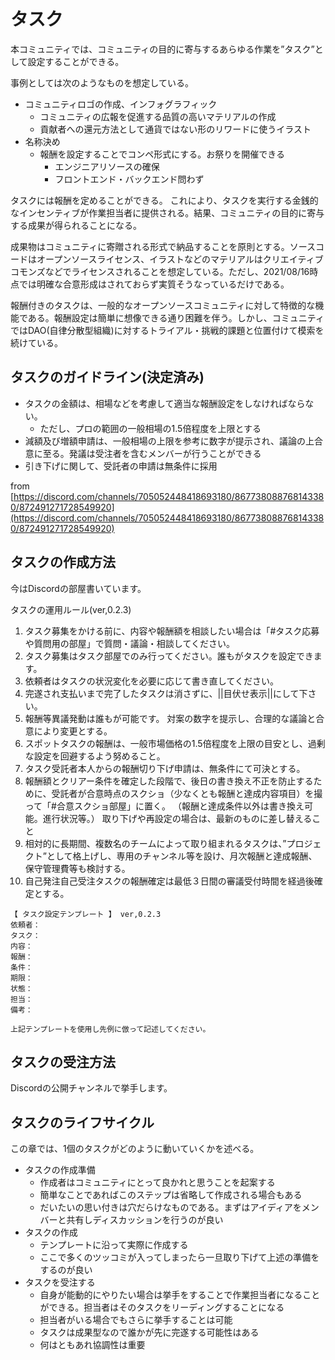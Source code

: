 # タスク

本コミュニティでは、コミュニティの目的に寄与するあらゆる作業を”タスク”として設定することができる。

事例としては次のようなものを想定している。

* コミュニティロゴの作成、インフォグラフィック
  * コミュニティの広報を促進する品質の高いマテリアルの作成
  * 貢献者への還元方法として通貨ではない形のリワードに使うイラスト
* 名称決め
  * 報酬を設定することでコンペ形式にする。お祭りを開催できる
    * エンジニアリソースの確保
    * フロントエンド・バックエンド問わず

タスクには報酬を定めることができる。 これにより、タスクを実行する金銭的なインセンティブが作業担当者に提供される。結果、コミュニティの目的に寄与する成果が得られることになる。

成果物はコミュニティに寄贈される形式で納品することを原則とする。ソースコードはオープンソースライセンス、イラストなどのマテリアルはクリエイティブコモンズなどでライセンスされることを想定している。ただし、2021/08/16時点では明確な合意形成はされておらず実質そうなっているだけである。

報酬付きのタスクは、一般的なオープンソースコミュニティに対して特徴的な機能である。報酬設定は簡単に想像できる通り困難を伴う。しかし、コミュニティではDAO\(自律分散型組織\)に対するトライアル・挑戦的課題と位置付けて模索を続けている。

## タスクのガイドライン\(決定済み\)

* タスクの金額は、相場などを考慮して適当な報酬設定をしなければならない。  
  * ただし、プロの範囲の一般相場の1.5倍程度を上限とする
* 減額及び増額申請は、一般相場の上限を参考に数字が提示され、議論の上合意に至る。発議は受注者を含むメンバーが行うことができる
* 引き下げに関して、受託者の申請は無条件に採用

from [https://discord.com/channels/705052448418693180/867738088768143380/872491271728549920](https://discord.com/channels/705052448418693180/867738088768143380/872491271728549920)

## タスクの作成方法

今はDiscordの部屋書いています。

タスクの運用ルール\(ver,0.2.3\)

1. タスク募集をかける前に、内容や報酬額を相談したい場合は「\#タスク応募や質問用の部屋」で質問・議論・相談してください。
2. タスク募集はタスク部屋でのみ行ってください。誰もがタスクを設定できます。
3. 依頼者はタスクの状況変化を必要に応じて書き直してください。
4. 完遂され支払いまで完了したタスクは消さずに、\|\|目伏せ表示\|\|にして下さい。
5. 報酬等異議発動は誰もが可能です。  対案の数字を提示し、合理的な議論と合意により変更とする。
6. スポットタスクの報酬は、一般市場価格の1.5倍程度を上限の目安とし、過剰な設定を回避するよう努めること。
7. タスク受託者本人からの報酬切り下げ申請は、無条件にて可決とする。
8. 報酬額とクリアー条件を確定した段階で、後日の書き換え不正を防止するために、受託者が合意時点のスクショ（少なくとも報酬と達成内容項目）を撮って「\#合意スクショ部屋」に置く。 （報酬と達成条件以外は書き換え可能。進行状況等。）  取り下げや再設定の場合は、最新のものに差し替えること
9. 相対的に長期間、複数名のチームによって取り組まれるタスクは、”プロジェクト”として格上げし、専用のチャンネル等を設け、月次報酬と達成報酬、保守管理費等も検討する。
10. 自己発注自己受注タスクの報酬確定は最低３日間の審議受付時間を経過後確定とする。

```text
【 タスク設定テンプレート 】 ver,0.2.3
依頼者： 
タスク：
内容：
報酬：
条件：
期限：
状態：
担当：
備考：

上記テンプレートを使用し先例に倣って記述してください。
```

## タスクの受注方法

Discordの公開チャンネルで挙手します。

## タスクのライフサイクル

この章では、1個のタスクがどのように動いていくかを述べる。

* タスクの作成準備
  * 作成者はコミュニティにとって良かれと思うことを起案する
  * 簡単なことであればこのステップは省略して作成される場合もある
  * だいたいの思い付きは穴だらけなものである。まずはアイディアをメンバーと共有しディスカッションを行うのが良い
* タスクの作成
  * テンプレートに沿って実際に作成する
  * ここで多くのツッコミが入ってしまったら一旦取り下げて上述の準備をするのが良い
* タスクを受注する
  * 自身が能動的にやりたい場合は挙手をすることで作業担当者になることができる。担当者はそのタスクをリーディングすることになる
  * 担当者がいる場合でもさらに挙手することは可能
  * タスクは成果型なので誰かが先に完遂する可能性はある
  * 何はともあれ協調性は重要

